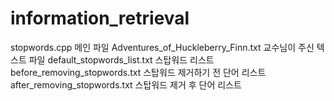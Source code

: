 # information_retrieval

stopwords.cpp
메인 파일
Adventures_of_Huckleberry_Finn.txt
교수님이 주신 텍스트 파일
default_stopwords_list.txt
스탑워드 리스트
before_removing_stopwords.txt
스탑워드 제거하기 전 단어 리스트
after_removing_stopwords.txt
스탑워드 제거 후 단어 리스트
